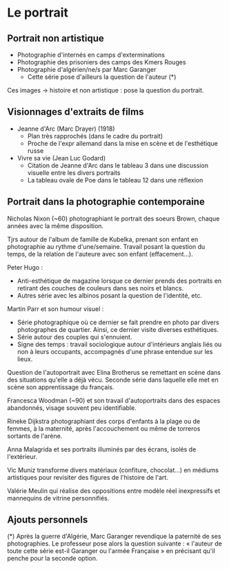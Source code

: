 # Le portrait

## Portrait non artistique

- Photographie d'internés en camps d'exterminations
- Photographie des prisoniers des camps des Kmers Rouges
- Photographie d'algérien/ne/s par Marc Garanger
  - Cette série pose d'ailleurs la question de l'auteur (*)

Ces images → histoire et non artistique : pose la question du portrait.

## Visionnages d'extraits de films

- Jeanne d'Arc (Marc Drayer) (1918)
  - Plan très rapprochés (dans le cadre du portrait)
  - Proche de l'expr allemand dans la mise en scène et de l'esthétique russe
- Vivre sa vie (Jean Luc Godard)
  - Citation de Jeanne d'Arc dans le tableau 3 dans une discussion visuelle entre les divers portraits
  - La tableau ovale de Poe dans le tableau 12 dans une réflexion

## Portrait dans la photographie contemporaine

Nicholas Nixon (~60) photographiant le portrait des soeurs Brown, chaque années avec la même disposition.

Tjrs autour de l'album de famille de Kubelka, prenant son enfant en photographie au rythme d'une/semaine. Travail posant la question du temps, de la relation de l'auteure avec son enfant (effacement...).

Peter Hugo : 
- Anti-esthétique de magazine lorsque ce dernier prends des portraits en retirant des couches de couleurs dans ses noirs et blancs. 
- Autres série avec les albinos posant la question de l'identité, etc.

Martin Parr et son humour visuel :
- Série photographique où ce dernier se fait prendre en photo par divers photographes de quartier. Ainsi, ce dernier visite diverses esthétiques.
- Série autour des couples qui s'ennuient.
- Signe des temps : travail sociologique autour d'intérieurs anglais liés ou non à leurs occupants, accompagnés d'une phrase entendue sur les lieux.

Question de l'autoportrait avec Elina Brotherus se remettant en scène dans des situations qu'elle a déjà vécu. Seconde série dans laquelle elle met en scène son apprentissage du français.

Francesca Woodman (~90) et son travail d'autoportraits dans des espaces abandonnés, visage souvent peu identifiable.

Rineke Dijkstra photographiant des corps d'enfants à la plage ou de femmes, à la maternité, après l'accouchement ou même de torreros sortants de l'arène.

Anna Malagrida et ses portraits illuminés par des écrans, isolés de l'extérieur.

Vic Muniz transforme divers matériaux (confiture, chocolat...) en médiums artistiques pour revisiter des figures de l'histoire de l'art.

Valérie Meulin qui réalise des oppositions entre modèle réel inexpressifs et mannequins de vitrine personnifiés. 

## Ajouts personnels

(*) Après la guerre d'Algérie, Marc Garanger revendique la paternité de ses photographies. Le professeur pose alors la question suivante : « l'auteur de toute cette série est-il Garanger ou l'armée Française » en précisant qu'il penche pour la seconde option.

